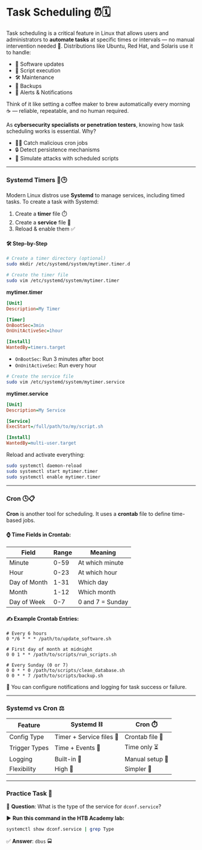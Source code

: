 # Task Scheduling ⏰🗓️

Task scheduling is a critical feature in Linux that allows users and administrators to **automate tasks** at specific times or intervals — no manual intervention needed 🙌. Distributions like Ubuntu, Red Hat, and Solaris use it to handle:

* 🔄 Software updates
* 📜 Script execution
* 🛠️ Maintenance
* 💾 Backups
* 📢 Alerts & Notifications

Think of it like setting a coffee maker to brew automatically every morning ☕ — reliable, repeatable, and no human required.

As **cybersecurity specialists or penetration testers**, knowing how task scheduling works is essential. Why?

* 🕵️‍♂️ Catch malicious cron jobs
* 🔒 Detect persistence mechanisms
* 🧪 Simulate attacks with scheduled scripts

---

### Systemd Timers 🔧🕒

Modern Linux distros use **Systemd** to manage services, including timed tasks.
To create a task with Systemd:

1. Create a **timer** file ⏱️
2. Create a **service** file 📄
3. Reload & enable them ✅

#### 🛠️ Step-by-Step

```bash
# Create a timer directory (optional)
sudo mkdir /etc/systemd/system/mytimer.timer.d

# Create the timer file
sudo vim /etc/systemd/system/mytimer.timer
```

**mytimer.timer**

```ini
[Unit]
Description=My Timer

[Timer]
OnBootSec=3min
OnUnitActiveSec=1hour

[Install]
WantedBy=timers.target
```

* `OnBootSec`: Run 3 minutes after boot
* `OnUnitActiveSec`: Run every hour

```bash
# Create the service file
sudo vim /etc/systemd/system/mytimer.service
```

**mytimer.service**

```ini
[Unit]
Description=My Service

[Service]
ExecStart=/full/path/to/my/script.sh

[Install]
WantedBy=multi-user.target
```

Reload and activate everything:

```bash
sudo systemctl daemon-reload
sudo systemctl start mytimer.timer
sudo systemctl enable mytimer.timer
```

---

### Cron 🕓📋

**Cron** is another tool for scheduling. It uses a **crontab** file to define time-based jobs.

#### ⌚ Time Fields in Crontab:

| Field        | Range | Meaning          |
| ------------ | ----- | ---------------- |
| Minute       | 0-59  | At which minute  |
| Hour         | 0-23  | At which hour    |
| Day of Month | 1-31  | Which day        |
| Month        | 1-12  | Which month      |
| Day of Week  | 0-7   | 0 and 7 = Sunday |

#### ✍️ Example Crontab Entries:

```cron
# Every 6 hours
0 */6 * * * /path/to/update_software.sh

# First day of month at midnight
0 0 1 * * /path/to/scripts/run_scripts.sh

# Every Sunday (0 or 7)
0 0 * * 0 /path/to/scripts/clean_database.sh
0 0 * * 7 /path/to/scripts/backup.sh
```

🔔 You can configure notifications and logging for task success or failure.

---

### Systemd vs Cron ⚖️

| Feature       | Systemd ⛓️               | Cron ⏱️         |
| ------------- | ------------------------ | --------------- |
| Config Type   | Timer + Service files 📁 | Crontab file 📄 |
| Trigger Types | Time + Events 🧲         | Time only ⏳     |
| Logging       | Built-in 📘              | Manual setup 📂 |
| Flexibility   | High 🔀                  | Simpler 🧰      |

---

### Practice Task 🧪

📌 **Question**: What is the type of the service for `dconf.service`?

▶️ **Run this command in the HTB Academy lab:**

```bash
systemctl show dconf.service | grep Type
```

✅ **Answer**: `dbus` 🚍
